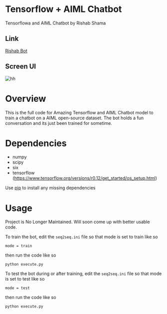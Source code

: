 # Tensorflow + AIML Chatbot
Tensorflowa and AIML Chatbot by Rishab Shama

## Link

[Rishab Bot](https://rishabbot.herokuapp.com/)

## Screen UI

![hh](https://github.com/rishab-sharma/chatbot_tensor/blob/master/Screen%20Shot%202017-12-03%20at%202.06.50%20PM.png)

Overview
============
This is the full code for  Amazing Tensorflow and AIML Chatbot  model to train a
chatbot on a AIML open-source dataset. The bot holds a fun conversation and its just been trained for sometime.


Dependencies
============
* numpy
* scipy 
* six
* tensorflow (https://www.tensorflow.org/versions/r0.12/get_started/os_setup.html)

Use [pip](https://pypi.python.org/pypi/pip) to install any missing dependencies


Usage
===========

Project is No Longer Maintained. Will soon come up with better usable code.

To train the bot, edit the `seq2seq.ini` file so that mode is set to train like so

`mode = train`

then run the code like so

``python execute.py``

To test the bot during or after training, edit the `seq2seq.ini` file so that mode is set to test like so

`mode = test`

then run the code like so

``python execute.py``

